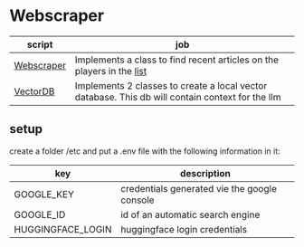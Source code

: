# Webscraper

|script|job|
|-|-|
|[Webscraper](webscraper.py)|Implements a class to find recent articles on the players in the [list](player_list.txt)|
|[VectorDB](vector_db.py)|Implements 2 classes to create a local vector database. This db will contain context for the llm|

## setup

create a folder /etc and put a .env file with the following information in it:

|key|description|
|-|-|
|GOOGLE_KEY|credentials generated vie the google console|
|GOOGLE_ID|id of an automatic search engine|
|HUGGINGFACE_LOGIN|huggingface login credentials|